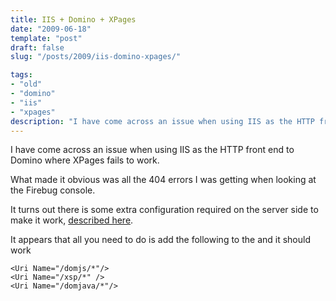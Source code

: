 ```yaml
---
title: IIS + Domino + XPages
date: "2009-06-18"
template: "post"
draft: false
slug: "/posts/2009/iis-domino-xpages/"

tags:
- "old"
- "domino"
- "iis"
- "xpages"
description: "I have come across an issue when using IIS as the HTTP front end to Domino where XPages fails to work."
---
```

I have come across an issue when using IIS as the HTTP front end to Domino where XPages fails to work.

What made it obvious was all the 404 errors I was getting when looking at the Firebug console.

It turns out there is some extra configuration required on the server side to make it work, [described here](http://www-01.ibm.com/support/docview.wss?uid=swg21369735).

It appears that all you need to do is add the following to the <UriGroup> and it should work

    <Uri Name="/domjs/*"/>
    <Uri Name="/xsp/*" />
    <Uri Name="/domjava/*"/>